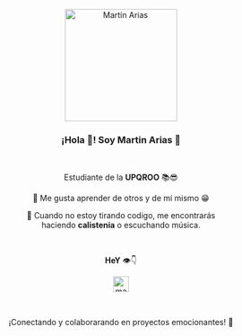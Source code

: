 <p align="center" width="300">
   <img align="center" width="200" src="https://avatars.githubusercontent.com/u/116573815?s=400&u=765b3eb58c395a7890efbbb37820c3a9216de235&v=4" alt="Martín Arias" />
   <h3 align="center">¡Hola 👋! Soy Martin Arias 🤠</h3>
</p>

<br/>

<p align="center">Estudiante  de la <strong>UPQROO</strong> 📚😎</p>
<p align="center">🌱 Me gusta aprender de otros y de mí mismo 😁</p>
<p align="center">💪 Cuando no estoy tirando codigo, me encontrarás <br />haciendo <strong>calistenia</strong> o escuchando música.</p>

<br/>

<p align="center"><strong>HeY</strong> 👁️👇</p>
<p align="center">
  <a href="https://instagram.com/mart.arss" target="blank">
    <img align="center" src="https://www.shareicon.net/data/512x512/2016/11/16/854126_color_512x512.png" alt="mart.arss" height="28px" width="28px" />
  </a>
</p>

<br />

<p align="center">¡Conectando y colaborarando en proyectos emocionantes! 🚀</p>
